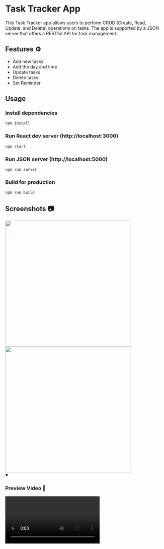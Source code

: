 # Task Tracker App
This Task Tracker app allows users to perform CRUD (Create, Read, Update, and Delete) operations on tasks. The app is supported by a JSON server that offers a RESTful API for task management.

## Features ⚙️

- Add new tasks
- Add the day and time
- Update tasks
- Delete tasks
- Set Reminder

## Usage
### Install dependencies
```
npm install
```
### Run React dev server (http://localhost:3000)
```
npm start
```
### Run JSON server (http://localhost:5000)
```
npm run server
```
### Build for production
```
npm run build
```

## Screenshots 📷

<div>
  <img src="https://github.com/Lalitkumar4/task-tracker-react/assets/64465383/0d210000-e468-409d-a458-5bd1531f174d" width="400" height="400"/>
  <img src="https://github.com/Lalitkumar4/task-tracker-react/assets/64465383/f2f049a3-6655-44ea-bdb9-15cd7484e76b" width="400" height="400"/>
</div>

<details open>
<summary><h3>Preview Video 🎥</h3></summary>
<video src="https://github.com/Lalitkumar4/task-tracker-react/assets/64465383/5dd52ab0-4d9a-48e9-9c8a-7a04d08392bb" controls="controls" >
</video>
</details>
